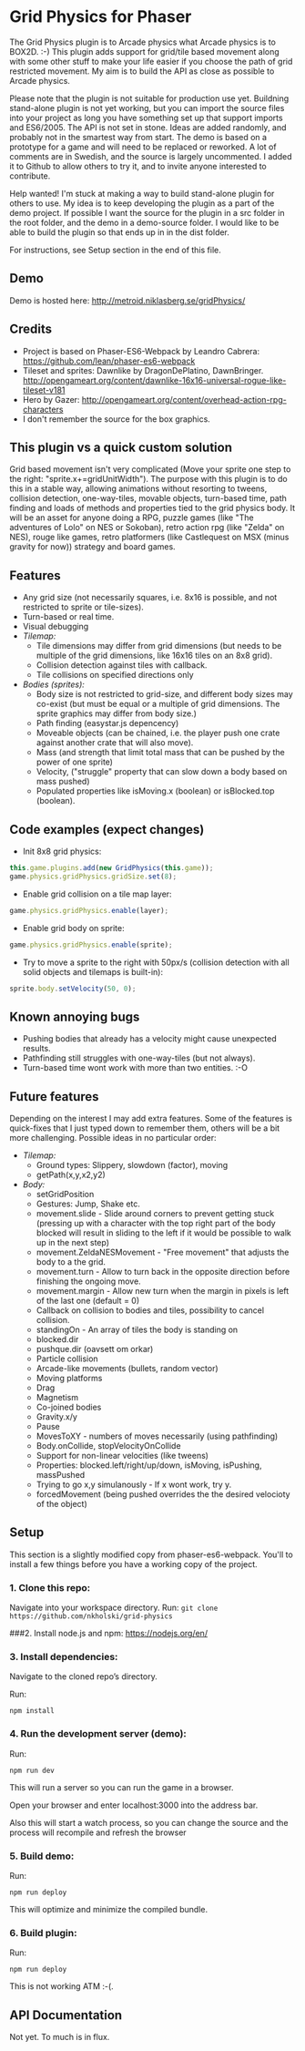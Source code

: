 # Grid Physics for Phaser

The Grid Physics plugin is to Arcade physics what Arcade physics is to BOX2D. :-) This plugin adds support for grid/tile based movement along with some other stuff to make your life easier if you choose the path of grid restricted movement. My aim is to build the API as close as possible to Arcade physics.

Please note that the plugin is not suitable for production use yet. Buildning stand-alone plugin is not yet working, but you can import the source files into your project as long you have something set up that support imports and ES6/2005. The API is not set in stone. Ideas are added randomly, and probably not in the smartest way from start. The demo is based on a prototype for a game and will need to be replaced or reworked. A lot of comments are in Swedish, and the source is largely uncommented. I added it to Github to allow others to try it, and to invite anyone interested to contribute.

Help wanted! I'm stuck at making a way to build stand-alone plugin for others to use. My idea is to keep developing the plugin as a part of the demo project. If possible I want the source for the plugin in a src folder in the root folder, and the demo in a demo-source folder. I would like to be able to build the plugin so that ends up in in the dist folder.

For instructions, see Setup section in the end of this file.

## Demo
Demo is hosted here: http://metroid.niklasberg.se/gridPhysics/

## Credits
* Project is based on Phaser-ES6-Webpack by Leandro Cabrera: https://github.com/lean/phaser-es6-webpack
* Tileset and sprites: Dawnlike by DragonDePlatino, DawnBringer. http://opengameart.org/content/dawnlike-16x16-universal-rogue-like-tileset-v181
* Hero by Gazer: http://opengameart.org/content/overhead-action-rpg-characters
* I don't remember the source for the box graphics.

## This plugin vs a quick custom solution
Grid based movement isn't very complicated (Move your sprite one step to the right: "sprite.x+=gridUnitWidth"). The purpose with this plugin is to do this in a stable way, allowing animations without resorting to tweens, collision detection, one-way-tiles, movable objects, turn-based time, path finding and loads of methods and properties tied to the grid physics body. It will be an asset for anyone doing a RPG, puzzle games (like "The adventures of Lolo" on NES or Sokoban), retro action rpg (like "Zelda" on NES), rouge like games, retro platformers (like Castlequest on MSX (minus gravity for now)) strategy and board games.

## Features
* Any grid size  (not necessarily squares, i.e. 8x16 is possible, and not restricted to sprite or tile-sizes).
* Turn-based or real time.
* Visual debugging
* *Tilemap:*
   * Tile dimensions may differ from grid dimensions (but needs to be multiple of the grid dimensions, like 16x16 tiles on an 8x8 grid).
   * Collision detection against tiles with callback.
   * Tile collisions on specified directions only
* *Bodies (sprites):*
   * Body size is not restricted to grid-size, and different body sizes may co-exist (but must be equal or a multiple of grid dimensions. The sprite graphics may differ from body size.)
   * Path finding (easystar.js depencency)
   * Moveable objects (can be chained, i.e. the player push one crate against another crate that will also move).
   * Mass (and strength that limit total mass that can be pushed by the power of one sprite)
   * Velocity, ("struggle" property that can slow down a body based on mass pushed)
   * Populated properties like isMoving.x (boolean) or isBlocked.top (boolean).

## Code examples (expect changes)
* Init 8x8 grid physics:
```javascript
this.game.plugins.add(new GridPhysics(this.game));
game.physics.gridPhysics.gridSize.set(8);
```

* Enable grid collision on a tile map layer:
```javascript
game.physics.gridPhysics.enable(layer);
```

* Enable grid body on sprite:
```javascript
game.physics.gridPhysics.enable(sprite);
```

* Try to move a sprite to the right with 50px/s (collision detection with all solid objects and tilemaps is built-in):
```javascript
sprite.body.setVelocity(50, 0);
```

## Known annoying bugs
* Pushing bodies that already has a velocity might cause unexpected results.
* Pathfinding still struggles with one-way-tiles (but not always).
* Turn-based time wont work with more than two entities. :-O

## Future features
Depending on the interest I may add extra features. Some of the features is quick-fixes that I just typed down to remember them, others will be a bit more challenging. Possible ideas in no particular order:
* *Tilemap:*
   * Ground types: Slippery, slowdown (factor), moving
   * getPath(x,y,x2,y2)
* *Body:*
   * setGridPosition
   * Gestures: Jump, Shake etc.
   * movement.slide - Slide around corners to prevent getting stuck (pressing up with a character with the top right part of the body blocked will result in sliding to the left if it would be possible to walk up in the next step)
   * movement.ZeldaNESMovement - "Free movement" that adjusts the body to a the grid.
   * movement.turn - Allow to turn back in the opposite direction before finishing the ongoing move.
   * movement.margin - Allow new turn when the margin in pixels is left of the last one (default = 0)
   * Callback on collision to bodies and tiles, possibility to cancel collision.
   * standingOn - An array of tiles the body is standing on
   * blocked.dir
   * pushque.dir (oavsett om orkar)
   * Particle collision
   * Arcade-like movements (bullets, random vector)
   * Moving platforms
   * Drag
   * Magnetism
   * Co-joined bodies
   * Gravity.x/y
   * Pause
   * MovesToXY - numbers of moves necessarily (using pathfinding)
   * Body.onCollide, stopVelocityOnCollide
   * Support for non-linear velocities (like tweens)
   * Properties: blocked.left/right/up/down, isMoving, isPushing, massPushed
   * Trying to go x,y simulanously - If x wont work, try y.
   * forcedMovement (being pushed overrides the the desired velocioty of the object)

## Setup
This section is a slightly modified copy from phaser-es6-webpack. You'll to install a few things before you have a working copy of the project.

### 1. Clone this repo:
Navigate into your workspace directory.
Run:
``` git clone https://github.com/nkholski/grid-physics ```


###2. Install node.js and npm:
https://nodejs.org/en/


### 3. Install dependencies:
   Navigate to the cloned repo’s directory.

   Run:

   ```npm install```

### 4. Run the development server (demo):

   Run:

   ```npm run dev```

   This will run a server so you can run the game in a browser.

   Open your browser and enter localhost:3000 into the address bar.

   Also this will start a watch process, so you can change the source and the process will recompile and refresh the browser


### 5. Build demo:

   Run:

   ```npm run deploy```

   This will optimize and minimize the compiled bundle.

### 6. Build plugin:

   Run:

  ```npm run deploy```

  This is not working ATM :-(.


## API Documentation
Not yet. To much is in flux.
